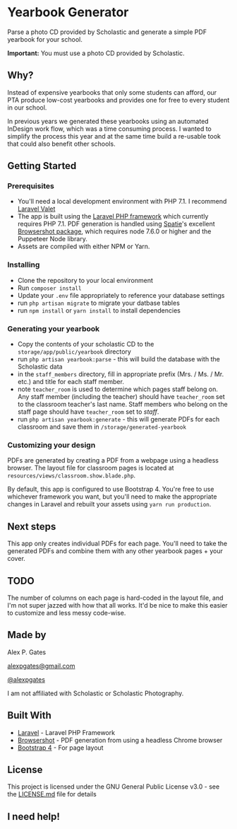 # Yearbook Generator

Parse a photo CD provided by Scholastic and generate a simple PDF yearbook for your school.

**Important:** You must use a photo CD provided by Scholastic.

## Why?

Instead of expensive yearbooks that only some students can afford, our PTA produce low-cost yearbooks and provides one for free to every student in our school.

In previous years we generated these yearbooks using an automated InDesign work flow, which was a time consuming process. I wanted to simplify the process this year and at the same time build a re-usable took that could also benefit other schools.

## Getting Started


### Prerequisites

- You'll need a local development environment with PHP 7.1. I recommend [Laravel Valet](https://laravel.com/docs/5.6/valet)
- The app is built using the [Laravel PHP framework](https://github.com/laravel/) which currently requires PHP 7.1. PDF generation is handled using [Spatie](https://github.com/spatie/)'s excellent [Browsershot package](https://github.com/spatie/browsershot), which requires node 7.6.0 or higher and the Puppeteer Node library.
- Assets are compiled with either NPM or Yarn.

### Installing

- Clone the repository to your local environment
- Run `composer install`
- Update your `.env` file appropriately to reference your database settings
- run `php artisan migrate` to migrate your datbase tables
- run `npm install` or `yarn install` to install dependencies

### Generating your yearbook

- Copy the contents of your scholastic CD to the `storage/app/public/yearbook` directory
- run `php artisan yearbook:parse` - this will build the database with the Scholastic data
- in the `staff_members` directory, fill in appropriate prefix (Mrs. / Ms. / Mr. etc.) and title for each staff member.
- note `teacher_room` is used to determine which pages staff belong on. Any staff member (including the teacher) should have `teacher_room` set to the classroom teacher's last name. Staff members who belong on the staff page should have `teacher_room` set to _staff_.
- run `php artisan yearbook:generate` - this will generate PDFs for each classroom and save them in `/storage/generated-yearbook`

### Customizing your design

PDFs are generated by creating a PDF from a webpage using a headless browser. The layout file for classroom pages is located at `resources/views/classroom.show.blade.php`.

By default, this app is configured to use Bootstrap 4. You're free to use whichever framework you want, but you'll need to make the appropriate changes in Laravel and rebuilt your assets using `yarn run production`.

## Next steps

This app only creates individual PDFs for each page. You'll need to take the generated PDFs and combine them with any other yearbook pages + your cover.

## TODO

The number of columns on each page is hard-coded in the layout file, and I'm not super jazzed with how that all works. It'd be nice to make this easier to customize and less messy code-wise.

## Made by

Alex P. Gates

<a href='ma&#105;&#108;to&#58;%61l%65%78&#112;%67&#37;6&#49;%7&#52;es%40gmai%6C&#46;%6&#51;om'>&#97;&#108;expga&#116;es&#64;gm&#97;&#105;&#108;&#46;com</a>

[@alexpgates](http://twitter.com/alexpgates)

I am not affiliated with Scholastic or Scholastic Photography.

## Built With

* [Laravel](https://github.com/laravel/) - Laravel PHP Framework
* [Browsershot](https://github.com/spatie/browsershot) - PDF generation from using a headless Chrome browser
* [Bootstrap 4](https://getbootstrap.com/docs/4.0/getting-started/introduction/) - For page layout

## License

This project is licensed under the GNU General Public License v3.0 - see the [LICENSE.md](LICENSE.md) file for details

## I need help!


